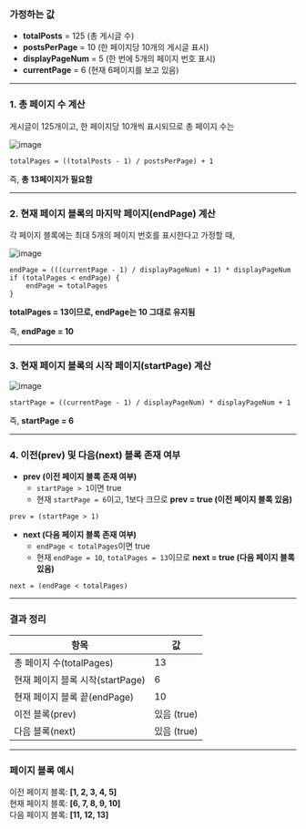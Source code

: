 ### **가정하는 값**
- **totalPosts** = 125 (총 게시글 수)  
- **postsPerPage** = 10 (한 페이지당 10개의 게시글 표시)  
- **displayPageNum** = 5 (한 번에 5개의 페이지 번호 표시)  
- **currentPage** = 6 (현재 6페이지를 보고 있음)  

---

### **1. 총 페이지 수 계산**
게시글이 125개이고, 한 페이지당 10개씩 표시되므로 총 페이지 수는  

![image](https://github.com/user-attachments/assets/537a229a-9224-45c1-908a-db07f1cdc825)

```
totalPages = ((totalPosts - 1) / postsPerPage) + 1
```

즉, **총 13페이지가 필요함**  

---

### **2. 현재 페이지 블록의 마지막 페이지(endPage) 계산**
각 페이지 블록에는 최대 5개의 페이지 번호를 표시한다고 가정할 때,  

![image](https://github.com/user-attachments/assets/dc0b3e24-39b1-4f29-a07e-8f404a0f75bc)

```
endPage = (((currentPage - 1) / displayPageNum) + 1) * displayPageNum
if (totalPages < endPage) {
    endPage = totalPages
}
```

**totalPages = 13이므로, endPage는 10 그대로 유지됨**  

즉, **endPage = 10**  

---

### **3. 현재 페이지 블록의 시작 페이지(startPage) 계산**

![image](https://github.com/user-attachments/assets/25e422cb-4a73-443c-9eac-5bf67d682bd7)

```
startPage = ((currentPage - 1) / displayPageNum) * displayPageNum + 1
```

즉, **startPage = 6**  

---

### **4. 이전(prev) 및 다음(next) 블록 존재 여부**
- **prev (이전 페이지 블록 존재 여부)**  
  - `startPage > 1`이면 true  
  - 현재 `startPage = 6`이고, 1보다 크므로 **prev = true (이전 페이지 블록 있음)**  
```
prev = (startPage > 1)
```
- **next (다음 페이지 블록 존재 여부)**  
  - `endPage < totalPages`이면 true  
  - 현재 `endPage = 10`, `totalPages = 13`이므로 **next = true (다음 페이지 블록 있음)**  
```
next = (endPage < totalPages)
```

---

### **결과 정리**
| 항목 | 값 |
|------|----|
| 총 페이지 수(totalPages) | 13 |
| 현재 페이지 블록 시작(startPage) | 6 |
| 현재 페이지 블록 끝(endPage) | 10 |
| 이전 블록(prev) | 있음 (true) |
| 다음 블록(next) | 있음 (true) |

---

### **페이지 블록 예시**
이전 페이지 블록: **[1, 2, 3, 4, 5]**  
현재 페이지 블록: **[6, 7, 8, 9, 10]**  
다음 페이지 블록: **[11, 12, 13]**  
